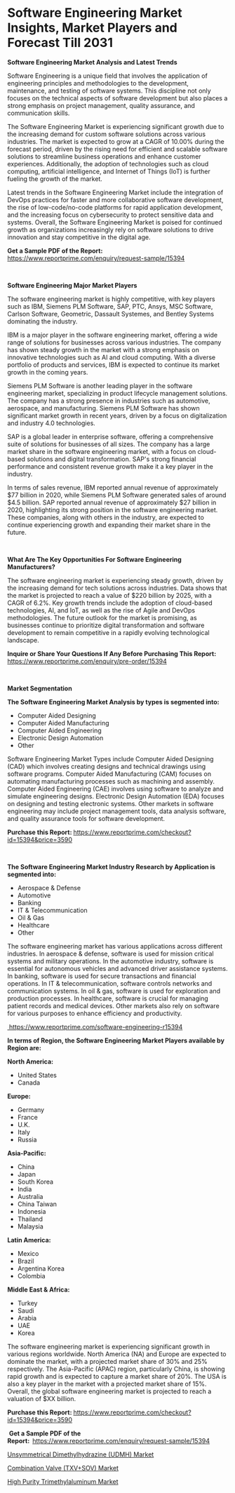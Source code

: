 <p><h1>Software Engineering Market Insights, Market Players and Forecast Till 2031</h1></p><p><strong>Software Engineering Market Analysis and Latest Trends</strong></p>
<p><p>Software Engineering is a unique field that involves the application of engineering principles and methodologies to the development, maintenance, and testing of software systems. This discipline not only focuses on the technical aspects of software development but also places a strong emphasis on project management, quality assurance, and communication skills.</p><p>The Software Engineering Market is experiencing significant growth due to the increasing demand for custom software solutions across various industries. The market is expected to grow at a CAGR of 10.00% during the forecast period, driven by the rising need for efficient and scalable software solutions to streamline business operations and enhance customer experiences. Additionally, the adoption of technologies such as cloud computing, artificial intelligence, and Internet of Things (IoT) is further fueling the growth of the market.</p><p>Latest trends in the Software Engineering Market include the integration of DevOps practices for faster and more collaborative software development, the rise of low-code/no-code platforms for rapid application development, and the increasing focus on cybersecurity to protect sensitive data and systems. Overall, the Software Engineering Market is poised for continued growth as organizations increasingly rely on software solutions to drive innovation and stay competitive in the digital age.</p></p>
<p><strong>Get a Sample PDF of the Report:&nbsp;</strong> <a href="https://www.reportprime.com/enquiry/request-sample/15394">https://www.reportprime.com/enquiry/request-sample/15394</a></p>
<p>&nbsp;</p>
<p><strong>Software Engineering Major Market Players</strong></p>
<p><p>The software engineering market is highly competitive, with key players such as IBM, Siemens PLM Software, SAP, PTC, Ansys, MSC Software, Carlson Software, Geometric, Dassault Systemes, and Bentley Systems dominating the industry. </p><p>IBM is a major player in the software engineering market, offering a wide range of solutions for businesses across various industries. The company has shown steady growth in the market with a strong emphasis on innovative technologies such as AI and cloud computing. With a diverse portfolio of products and services, IBM is expected to continue its market growth in the coming years.</p><p>Siemens PLM Software is another leading player in the software engineering market, specializing in product lifecycle management solutions. The company has a strong presence in industries such as automotive, aerospace, and manufacturing. Siemens PLM Software has shown significant market growth in recent years, driven by a focus on digitalization and industry 4.0 technologies.</p><p>SAP is a global leader in enterprise software, offering a comprehensive suite of solutions for businesses of all sizes. The company has a large market share in the software engineering market, with a focus on cloud-based solutions and digital transformation. SAP's strong financial performance and consistent revenue growth make it a key player in the industry.</p><p>In terms of sales revenue, IBM reported annual revenue of approximately $77 billion in 2020, while Siemens PLM Software generated sales of around $4.5 billion. SAP reported annual revenue of approximately $27 billion in 2020, highlighting its strong position in the software engineering market. These companies, along with others in the industry, are expected to continue experiencing growth and expanding their market share in the future.</p></p>
<p>&nbsp;</p>
<p><strong>What Are The Key Opportunities For Software Engineering Manufacturers?</strong></p>
<p><p>The software engineering market is experiencing steady growth, driven by the increasing demand for tech solutions across industries. Data shows that the market is projected to reach a value of $220 billion by 2025, with a CAGR of 6.2%. Key growth trends include the adoption of cloud-based technologies, AI, and IoT, as well as the rise of Agile and DevOps methodologies. The future outlook for the market is promising, as businesses continue to prioritize digital transformation and software development to remain competitive in a rapidly evolving technological landscape.</p></p>
<p><strong>Inquire or Share Your Questions If Any Before Purchasing This Report:</strong> <a href="https://www.reportprime.com/enquiry/pre-order/15394">https://www.reportprime.com/enquiry/pre-order/15394</a></p>
<p>&nbsp;</p>
<p><strong>Market Segmentation</strong></p>
<p><strong>The Software Engineering Market Analysis by types is segmented into:</strong></p>
<p><ul><li>Computer Aided Designing</li><li>Computer Aided Manufacturing</li><li>Computer Aided Engineering</li><li>Electronic Design Automation</li><li>Other</li></ul></p>
<p><p>Software Engineering Market Types include Computer Aided Designing (CAD) which involves creating designs and technical drawings using software programs. Computer Aided Manufacturing (CAM) focuses on automating manufacturing processes such as machining and assembly. Computer Aided Engineering (CAE) involves using software to analyze and simulate engineering designs. Electronic Design Automation (EDA) focuses on designing and testing electronic systems. Other markets in software engineering may include project management tools, data analysis software, and quality assurance tools for software development.</p></p>
<p><strong>Purchase this Report:&nbsp;</strong><a href="https://www.reportprime.com/checkout?id=15394&price=3590">https://www.reportprime.com/checkout?id=15394&price=3590</a></p>
<p>&nbsp;</p>
<p><strong>The Software Engineering Market Industry Research by Application is segmented into:</strong></p>
<p><ul><li>Aerospace & Defense</li><li>Automotive</li><li>Banking</li><li>IT & Telecommunication</li><li>Oil & Gas</li><li>Healthcare</li><li>Other</li></ul></p>
<p><p>The software engineering market has various applications across different industries. In aerospace & defense, software is used for mission critical systems and military operations. In the automotive industry, software is essential for autonomous vehicles and advanced driver assistance systems. In banking, software is used for secure transactions and financial operations. In IT & telecommunication, software controls networks and communication systems. In oil & gas, software is used for exploration and production processes. In healthcare, software is crucial for managing patient records and medical devices. Other markets also rely on software for various purposes to enhance efficiency and productivity.</p></p>
<p><a href="https://www.reportprime.com/software-engineering-r15394">&nbsp;https://www.reportprime.com/software-engineering-r15394</a></p>
<p><strong>In terms of Region, the Software Engineering Market Players available by Region are:</strong></p>
<p>
    <p> <strong> North America: </strong>
        <ul>
            <li>United States</li>
            <li>Canada</li>
        </ul>
        </p> 
    <p> <strong> Europe: </strong>
        <ul>
            <li>Germany</li>
            <li>France</li>
            <li>U.K.</li>
            <li>Italy</li>
            <li>Russia</li>
        </ul>
        </p> 
    <p> <strong> Asia-Pacific: </strong>
        <ul>
            <li>China</li>
            <li>Japan</li>
            <li>South Korea</li>
            <li>India</li>
            <li>Australia</li>
            <li>China Taiwan</li>
            <li>Indonesia</li>
            <li>Thailand</li>
            <li>Malaysia</li>
        </ul>
        </p> 
    <p> <strong> Latin America: </strong>
        <ul>
            <li>Mexico</li>
            <li>Brazil</li>
            <li>Argentina Korea</li>
            <li>Colombia</li>
        </ul>
        </p> 
    <p> <strong> Middle East & Africa: </strong>
        <ul>
            <li>Turkey</li>
            <li>Saudi</li>
            <li>Arabia</li>
            <li>UAE</li>
            <li>Korea</li>
        </ul>
    </p>
    </p>
<p><p>The software engineering market is experiencing significant growth in various regions worldwide. North America (NA) and Europe are expected to dominate the market, with a projected market share of 30% and 25% respectively. The Asia-Pacific (APAC) region, particularly China, is showing rapid growth and is expected to capture a market share of 20%. The USA is also a key player in the market with a projected market share of 15%. Overall, the global software engineering market is projected to reach a valuation of $XX billion.</p></p>
<p><strong>Purchase this Report: </strong><a href="https://www.reportprime.com/checkout?id=15394&price=3590">https://www.reportprime.com/checkout?id=15394&price=3590</a></p>
<p>&nbsp;<strong>Get a Sample PDF of the Report:&nbsp;&nbsp;</strong><a href="https://www.reportprime.com/enquiry/request-sample/15394">https://www.reportprime.com/enquiry/request-sample/15394</a></p>
<p><strong></strong></p>
<p><p><a href="https://www.linkedin.com/pulse/global-unsymmetrical-dimethylhydrazine-udmh-market-types-8twie?trackingId=4Me4vr%2FAkqTHthmStgJebA%3D%3D">Unsymmetrical Dimethylhydrazine (UDMH) Market</a></p><p><a href="https://www.linkedin.com/pulse/combination-valve-txvsov-market-insights-players-forecast-2prme?trackingId=ceaTUNsBrHMIpBZdhLFe9Q%3D%3D">Combination Valve (TXV+SOV) Market</a></p><p><a href="https://www.linkedin.com/pulse/high-purity-trimethylaluminum-market-provides-detailed-segmentation-2rxhe?trackingId=w9xjRxyPfEj8Oj9aQMIMQw%3D%3D">High Purity Trimethylaluminum Market</a></p></p>